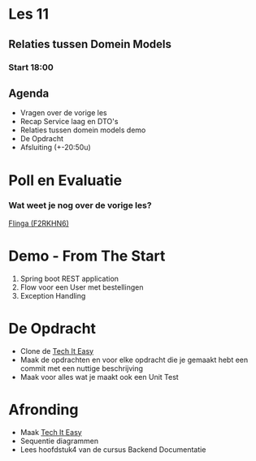# Les 11
## Relaties tussen Domein Models
### Start 18:00



## Agenda
* Vragen over de vorige les <!-- .element: class="fragment "  -->
* Recap Service laag en DTO's <!-- .element: class="fragment "  -->
* Relaties tussen domein models demo <!-- .element: class="fragment "  -->
* De Opdracht <!-- .element: class="fragment "  -->
* Afsluiting (+-20:50u) <!-- .element: class="fragment "  -->



# Poll en Evaluatie



### Wat weet je nog over de vorige les?
[Flinga (F2RKHN6)](https://flinga.fi/s/F2RKHN6)



# Demo - From The Start
1) Spring boot REST application
2) Flow voor een User met bestellingen
3) Exception Handling



# De Opdracht
* Clone de [Tech It Easy](https://github.com/hogeschoolnovi/backend-spring-boot-tech-it-easy-relations)
* Maak de opdrachten en voor elke opdracht die je gemaakt hebt een commit met een nuttige beschrijving
* Maak voor alles wat je maakt ook een Unit Test



# Afronding
* Maak [Tech It Easy](https://github.com/hogeschoolnovi/backend-spring-boot-tech-it-easy-relations)
* Sequentie diagrammen
* Lees hoofdstuk4 van de cursus Backend Documentatie
